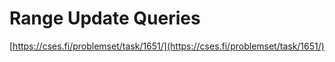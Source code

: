 # Range Update Queries

[https://cses.fi/problemset/task/1651/](https://cses.fi/problemset/task/1651/)
